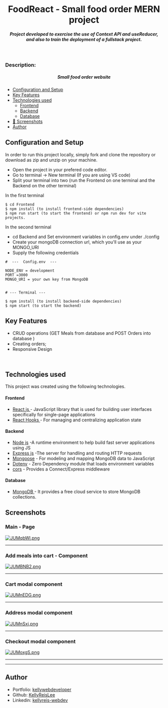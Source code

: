 <H1 align ="center" > 
FoodReact - Small food order MERN project </h1>
<h5  align ="center"> 
Project developed to exercise the use of Context API and useReducer, and also to train the deployment of a fullstack project. </h5>
<br/>

<h3>Description: </h3>
<h5  align ="center">Small food order website</h5>

- [Configuration and Setup](#configuration-and-setup)
- [Key Features](#key-features)
- [Technologies used](#technologies-used)
  - [Frontend](#frontend)
  - [Backend](#backend)
  - [Database](#database)
- [📸 Screenshots](#screenshots)
- [Author](#author)

## Configuration and Setup

In order to run this project locally, simply fork and clone the repository or download as zip and unzip on your machine.

- Open the project in your prefered code editor.
- Go to terminal -> New terminal (If you are using VS code)
- Split your terminal into two (run the Frontend on one terminal and the Backend on the other terminal)

In the first terminal

```
$ cd Frontend
$ npm install (to install frontend-side dependencies)
$ npm run start (to start the frontend) or npm run dev for vite projects.
```

In the second terminal

- cd Backend and Set environment variables in config.env under ./config
- Create your mongoDB connection url, which you'll use as your MONGO_URI
- Supply the following credentials

```
#  ---  Config.env  ---

NODE_ENV = development
PORT =3000
MONGO_URI = your own key from MongoDB


# --- Terminal ---

$ npm install (to install backend-side dependencies)
$ npm start (to start the backend)
```

## Key Features

- CRUD operations (GET Meals from database and POST Orders into database )
- Creating orders;
- Responsive Design

<br/>

## Technologies used

This project was created using the following technologies.

#### Frontend

- [React js ](https://www.npmjs.com/package/react) - JavaScript library that is used for building user interfaces specifically for single-page applications
- [React Hooks ](https://reactjs.org/docs/hooks-intro.html) - For managing and centralizing application state

#### Backend

- [Node js](https://nodejs.org/en/) -A runtime environment to help build fast server applications using JS
- [Express js](https://www.npmjs.com/package/express) -The server for handling and routing HTTP requests
- [Mongoose](https://mongoosejs.com/) - For modeling and mapping MongoDB data to JavaScript
- [Dotenv](https://www.npmjs.com/package/dotenv) - Zero Dependency module that loads environment variables
- [cors](https://www.npmjs.com/package/cors) - Provides a Connect/Express middleware

#### Database

- [MongoDB ](https://www.mongodb.com/) - It provides a free cloud service to store MongoDB collections.

## Screenshots

<h3>Main - Page</h3>
<a href="https://freeimage.host/"><img src="https://iili.io/JUMqbWl.png" alt="JUMqbWl.png" border="0" /></a>

---

<h3>Add meals into cart - Component</h3>
<a href="https://freeimage.host/"><img src="https://iili.io/JUMBNB2.png" alt="JUMBNB2.png" border="0" /></a>

---

<h3>Cart modal component</h3>
<a href="https://freeimage.host/"><img src="https://iili.io/JUMnEDG.png" alt="JUMnEDG.png" border="0" /></a>

---

<h3>Address modal component</h3>
<a href="https://freeimage.host/"><img src="https://iili.io/JUMnSxj.png" alt="JUMnSxj.png" border="0" /></a>

---

<h3>Checkout modal component</h3>
<a href="https://freeimage.host/"><img src="https://iili.io/JUMoxgS.png" alt="JUMoxgS.png" border="0" /></a>

---

---

## Author

- Portfolio: [kellywebdeveloper](https://kellydeveloper.vercel.app)
- Github: [KellyReisLee](https://github.com/KellyReisLee)
- Linkedin: [kellyreis-webdev](https://www.linkedin.com/in/kellyreis-webdev/)
